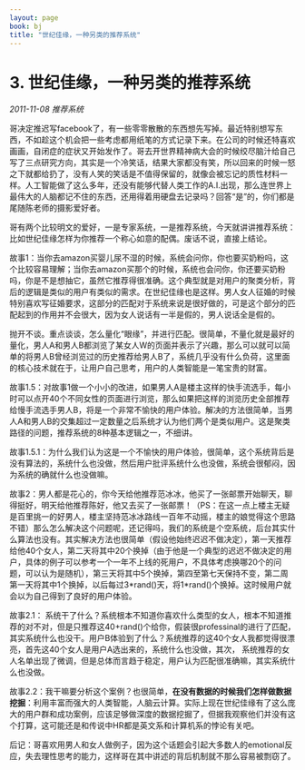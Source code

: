 ```yaml
---
layout: page
book: bj
title: "世纪佳缘，一种另类的推荐系统"
---
```


# 3. 世纪佳缘，一种另类的推荐系统

<time><em>2011-11-08</em></time> <span class="tags"><em>推荐系统</em></span>

哥决定推迟写facebook了，有一些零零散散的东西想先写掉。最近特别想写东西，不如趁这个机会把一些考虑都用纸笔的方式记录下来。在公司的时候还特喜欢画画，自闭症的症状又开始发作了。哥去开世界精神病大会的时候绞尽脑汁给自己写了三点研究方向，其实是一个冷笑话，结果大家都没有笑，所以回来的时候一怒之下就都给扔了，没有人笑的笑话是不值得保留的，就像会被忘记的质性材料一样。人工智能做了这么多年，还没有能够代替人类工作的A.I.出现，那么连世界上最伟大的人脑都记不住的东西，还用得着用硬盘去记录吗？回答“是”的，你们都是尾随陈老师的摄影爱好者。

哥有两个比较明文的爱好，一是专家系统，一是推荐系统，今天就讲讲推荐系统：比如世纪佳缘怎样为你推荐一个称心如意的配偶。废话不说，直接上结论。

故事1：当你去amazon买婴儿尿不湿的时候，系统会问你，你也要买奶粉吗，这个比较容易理解；当你去amazon买那个的时候，系统也会问你，你还要买奶粉吗，你是不是想抽它，虽然它推荐得很准确。这个典型就是对用户的聚类分析，背后的逻辑是类似的用户有类似的需求。在世纪佳缘也是这样。男人女人征婚的时候特别喜欢写征婚要求，这部分的匹配对于系统来说是很好做的，可是这个部分的匹配起到的作用并不会很大，因为女人说话有一半是假的，男人说话全是假的。

抛开不谈。重点谈谈，怎么量化“眼缘”，并进行匹配。很简单，不量化就是最好的量化，男人A和男人B都浏览了某女人W的页面并表示了兴趣，那么可以就可以简单的将男人B曾经浏览过的历史推荐给男人B了，系统几乎没有什么负荷，这里面的核心技术就在于，让用户自己思考，用户的人类智能是一笔宝贵的财富。

故事1.5：对故事1做一个小小的改进，如果男人A是楼主这样的快手流选手，每小时可以点开40个不同女性的页面进行浏览，那么如果把这样的浏览历史全部推荐给慢手流选手男人B，将是一个非常不愉快的用户体验。解决的方法很简单，当男人A和男人B的交集超过一定数量之后系统才认为他们两个是类似用户。这是聚类路径的问题，推荐系统的8种基本逻辑之一，不细讲。

故事1.5.1：为什么我们认为这是一个不愉快的用户体验，很简单，这个系统背后是没有算法的，系统什么也没做，然后用户批评系统什么也没做，系统会很郁闷，因为系统的确就什么也没做嘛。

故事2：男人都是花心的，你今天给他推荐范冰冰，他买了一张邮票开始聊天，聊得挺好，明天给他推荐陈好，他又去买了一张邮票！（PS：在这一点上楼主无疑是百里挑一的好男人，楼主坚持范冰冰路线一百年不动摇，楼主的娘觉得这个思路不错）那么怎么解决这个问题呢，还记得吗，我们的系统是个空系统，后台其实什么算法也没有。其实解决方法也很简单（假设他始终迟迟不做决定），第一天推荐给他40个女人，第二天将其中20个换掉（由于他是一个典型的迟迟不做决定的用户，具体的例子可以参考一个一年不上线的死用户，不具体考虑换哪20个的问题，可以认为是随机），第三天将其中5个换掉，第四至第七天保持不变，第二周第一天将其中1个换掉，以后每过3\*rand()天，将1\*rand()个换掉。这时候用户就会以为自己得到了良好的用户体验。

故事2.1： 系统干了什么？系统根本不知道你喜欢什么类型的女人，根本不知道推荐的对不对，但是只推荐这40+rand()个给你，假装很professinal的进行了匹配，其实系统什么也没干。用户B体验到了什么？系统推荐的这40个女人我都觉得很漂亮，首先这40个女人是用户A选出来的，系统什么也没做，其次， 系统推荐的女人名单出现了微调，但是总体而言趋于稳定，用户认为匹配很准确嘛，其实系统什么也没做。

故事2.2：我干嘛要分析这个案例？也很简单，**在没有数据的时候我们怎样做数据挖掘**：利用丰富而强大的人类智能，人脑云计算。实际上现在世纪佳缘有了这么庞大的用户群和成功案例，应该足够做深度的数据挖掘了，但据我观察他们并没有这个打算，这可能还是和传说中HR都是英文系和计算机系的悖论有关吧。

后记：哥喜欢用男人和女人做例子，因为这个话题会引起大多数人的emotional反应，失去理性思考的能力，这样哥在其中讲述的背后机制就不那么容易被剽窃了。
